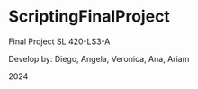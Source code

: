 # ScriptingFinalProject
Final Project SL 420-LS3-A

Develop by:
Diego,
Angela,
Veronica,
Ana,
Ariam


2024
